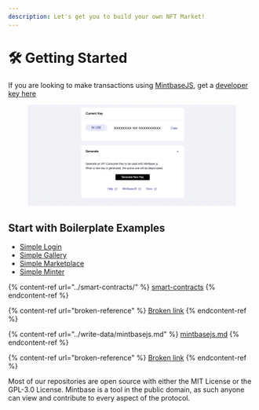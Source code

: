 ```yaml
---
description: Let's get you to build your own NFT Market!
---
```


# 🛠 Getting Started

If you are looking to make transactions using [MintbaseJS](../write-data/mintbasejs.md), get a [developer key here](https://www.mintbase.io/developer)&#x20;

<figure><img src="../../.gitbook/assets/Screen Shot 2022-08-24 at 4.00.09 PM.png" alt=""><figcaption></figcaption></figure>

## Start with Boilerplate Examples

* [Simple Login](https://github.com/Mintbase/examples/blob/main/simple-login)
* [Simple Gallery](https://github.com/Mintbase/examples/blob/main/simple-gallery)
* [Simple Marketplace](https://github.com/Mintbase/examples/blob/main/simple-marketplace)
* [Simple Minter](https://github.com/Mintbase/examples/blob/main/simple-minter)





{% content-ref url="../smart-contracts/" %}
[smart-contracts](../smart-contracts/)
{% endcontent-ref %}

{% content-ref url="broken-reference" %}
[Broken link](broken-reference)
{% endcontent-ref %}

{% content-ref url="../write-data/mintbasejs.md" %}
[mintbasejs.md](../write-data/mintbasejs.md)
{% endcontent-ref %}

{% content-ref url="broken-reference" %}
[Broken link](broken-reference)
{% endcontent-ref %}

Most of our repositories are open source with either the MIT License or the GPL-3.0 License. Mintbase is a tool in the public domain, as such anyone can view and contribute to every aspect of the protocol.

